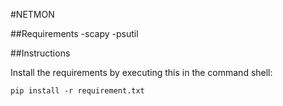 #NETMON

##Requirements
-scapy
-psutil

##Instructions

Install the requirements by executing this in the command shell:

```
pip install -r requirement.txt
```

